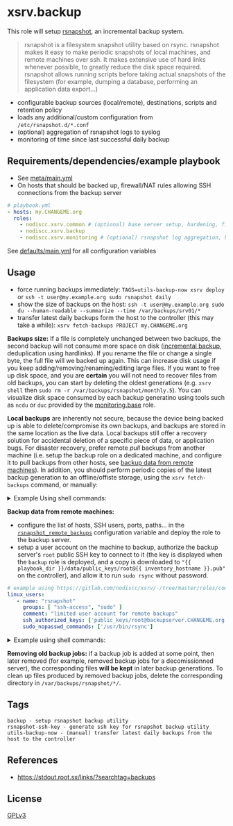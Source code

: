 # xsrv.backup

This role will setup [rsnapshot](https://rsnapshot.org), an incremental backup system.

>rsnapshot is a filesystem snapshot utility based on rsync.
>rsnapshot makes it easy to make periodic snapshots of local machines, and remote machines over ssh.
>It makes extensive use of hard links whenever possible, to greatly reduce the disk space required.
>rsnapshot allows running scripts before taking actual snapshots of the filesystem (for example, dumping a database, performing an application data export...)

- configurable backup sources (local/remote), destinations, scripts and retention policy
- loads any additional/custom configuration from `/etc/rsnapshot.d/*.conf`
- (optional) aggregation of rsnapshot logs to syslog
- monitoring of time since last successful daily backup


## Requirements/dependencies/example playbook

- See [meta/main.yml](meta/main.yml)
- On hosts that should be backed up, firewall/NAT rules allowing SSH connections from the backup server

```yaml
# playbook.yml
- hosts: my.CHANGEME.org
  roles:
    - nodiscc.xsrv.common # (optional) base server setup, hardening, firewall, bruteforce prevention
    - nodiscc.xsrv.backup
    - nodiscc.xsrv.monitoring # (optional) rsnapshot log aggregation, health monitoring
```

See [defaults/main.yml](defaults/main.yml) for all configuration variables




## Usage

- force running backups immediately: `TAGS=utils-backup-now xsrv deploy` or `ssh -t user@my.example.org sudo rsnapshot daily`
- show the size of backups on the host: `ssh -t user@my.example.org sudo du --human-readable --summarize --time /var/backups/srv01/*`
- transfer latest daily backups form the host to the controller (this may take a while): `xsrv fetch-backups PROJECT my.CHANGEME.org`

**Backups size:** If a file is completely unchanged between two backups, the second backup  will not consume more space on disk ([incremental backup](https://en.wikipedia.org/wiki/Incremental_backup), deduplication using hardlinks). If you rename the file or change a single byte, the full file will we backed up again. This can increase disk usage if you keep adding/removing/renaming/editing large files. If you want to free up disk space, and you are **certain** you will not need to recover files from old backups, you can start by deleting the oldest generations (e.g. `xsrv shell` then `sudo rm -r /var/backups/rsnapshot/monthly.5`). You can visualize disk space consumed by each backup generatino using tools such as `ncdu` or `duc` provided by the [monitoring.base](../monitoring/base/) role.

**Local backups** are inherently not secure, because the device being backed up is able to delete/compromise its own backups, and backups are stored in the same location as the live data. Local backups still offer a recovery solution for accidental deletion of a specific piece of data, or application bugs. For disaster recovery, prefer remote _pull_ backups from another machine (i.e. setup the backup role on a dedicated machine, and configure it to pull backups from other hosts, see [backup data from remote machines](#backup-data-from-remote-machines)). In addition, you should perform periodic copies of the latest backup generation to an offline/offiste storage, using the `xsrv fetch-backups` command, or manually:

<details><summary>Example Using shell commands:</summary>

```bash
rsync --quiet --hard-links --archive --verbose --compress --partial --progress --delete \
--rsh "ssh -p $ansible_ssh_port"
"user@my.example.org:/var/backups/srv01/daily.0" "/path/to/offsite-backups/${inventory_hostname}-daily.0.$(date +%Y-%m-%d)"
```
</details>

**Backup data from remote machines:**
 - configure the list of hosts, SSH users, ports, paths... in the [`rsnapshot_remote_backups`](backup/defaults/main.yml#L41) configuration variable and deploy the role to the backup server.
 - setup a user account on the machine to backup, authorize the backup server's `root` public SSH key to connect to it (the key is displayed when the `backup` role is deployed, and a copy is downloaded to `"{{ playbook_dir }}/data/public_keys/root@{{ inventory_hostname }}.pub"` on the controller), and allow it to run `sudo rsync` without password.

```yaml
# example using https://gitlab.com/nodiscc/xsrv/-/tree/master/roles/common
linux_users:
   - name: "rsnapshot"
     groups: [ "ssh-access", "sudo" ]
     comment: "limited user account for remote backups"
     ssh_authorized_keys: ['public_keys/root@backupserver.CHANGEME.org.pub']
     sudo_nopasswd_commands: ['/usr/bin/rsync']
```

<details><summary>Example using shell commands:</summary>

```bash
# upload the backup server's public SSH key to the remote host
user@controller:~ $ rsync -avP public_keys/root@backupserver.CHANGEME.org.pub:
# login to the remote host using SSH
user@controller:~ $ ssh remotehost.CHANGEME.org
# create a limited user account to which the backup server will connect
user@remotehost:~ $ sudo useradd --groups ssh-access,sudo --comment "limited user account for remote backups" rsnapshot
# authorize the backup server's SSH key on the rsnapshot user account
user@remotehost:~ $ sudo mkdir /home/rsnapshot/.ssh && cat root@backupserver.CHANGEME.org.pub | sudo tee -a /home/rsnapshot/.ssh/authorized_keys && sudo chown -R g-rwx /home/rsnapshot/.ssh/
# allow the rsnapshot user to run sudo rsync without password
user@remotehost:~ $ echo 'rsnapshot ALL=(ALL) NOPASSWD: /usr/bin/rsync' | sudo tee -a /etc/sudoers.d/nopasswd && sudo chmod 0660 /etc/sudoers.d/nopasswd
```
</details>


**Removing old backup jobs:** if a backup job is added at some point, then later removed (for example, removed backup jobs for a decomissionned server), the corresponding files **will be kept** in later backup generations. To clean up files produced by removed backup jobs, delete the corresponding directory in `/var/backups/rsnapshot/*/`.


## Tags

<!--BEGIN TAGS LIST-->
```
backup - setup rsnapshot backup utility
rsnapshot-ssh-key - generate ssh key for rsnapshot backup utility
utils-backup-now - (manual) transfer latest daily backups from the host to the controller
```
<!--END TAGS LIST-->


## References

- https://stdout.root.sx/links/?searchtag=backups


## License

[GPLv3](../../LICENSE)
